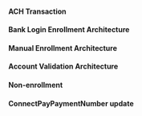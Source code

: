 #### ACH Transaction
 <!-- type: row -->
 <!-- type: card
title: <div style="text-align:center;width:100%;height:25%"><img src="https://raw.githubusercontent.com/Fiserv/connect-pay/develop/assets/images/ios.png" alt="ACH Transaction" title="ACH Transaction" style="width:auto; height:60px"> </div> <h3 style="text-align:center">ACH Transaction</h3>
description:
link: ../docs/?path=documentation/achtransactionuc.md
-->
#### Bank Login Enrollment Architecture
 <!-- type: row -->
 <!-- type: card
title: <div style="text-align:center;width:100%;height:25%"><img src="https://raw.githubusercontent.com/Fiserv/connect-pay/develop/assets/images/ios.png" alt="Bank Login Enrollment" title="Bank Login Enrollment" style="width:auto; height:60px"> </div> <h3 style="text-align:center"> Bank Login Enrollment</h3>
description:
link: ../docs/?path=documentation/Bankloginenrollmentuc.md
-->
#### Manual Enrollment Architecture
 <!-- type: row -->
 <!-- type: card
title: <div style="text-align:center;width:100%;height:25%"><img src="https://raw.githubusercontent.com/Fiserv/connect-pay/develop/assets/images/ios.png" alt="Manual Enrollment" title="Manual Enrollment" style="width:auto; height:60px"> </div> <h3 style="text-align:center"> Manual Enrollment</h3>
description:
link: ../docs/?path=documentation/manualenrollmentuc.md
-->
#### Account Validation Architecture
 <!-- type: row -->
 <!-- type: card
title: <div style="text-align:center;width:100%;height:25%"><img src="https://raw.githubusercontent.com/Fiserv/connect-pay/develop/assets/images/ios.png" alt="Account Validation" title="Account Validation" style="width:auto; height:60px"> </div> <h3 style="text-align:center"> Account Validation</h3>
description:
link: ../docs/?path=documentation/accountvalidationuc.md
-->
#### Non-enrollment
 <!-- type: row -->
 <!-- type: card
title: <div style="text-align:center;width:100%;height:25%"><img src="https://raw.githubusercontent.com/Fiserv/connect-pay/develop/assets/images/ios.png" alt="Account Validation" title="Account Validation" style="width:auto; height:60px"> </div> <h3 style="text-align:center">Account Validation</h3>
description:
link: ../docs/?path=documentation/nonenrollmentuc.md
-->
#### ConnectPayPaymentNumber update
 <!-- type: row -->
 <!-- type: card
title: <div style="text-align:center;width:100%;height:25%"><img src="https://raw.githubusercontent.com/Fiserv/connect-pay/develop/assets/images/ios.png" alt="ConnectPay Payment Number" title="ConnectPay Payment Number" style="width:auto; height:60px"> </div> <h3 style="text-align:center">ConnectPay Payment Number</h3>
description:
link: ../docs/?path=documentation/connectpaypaymentnumberuc.md
-->


